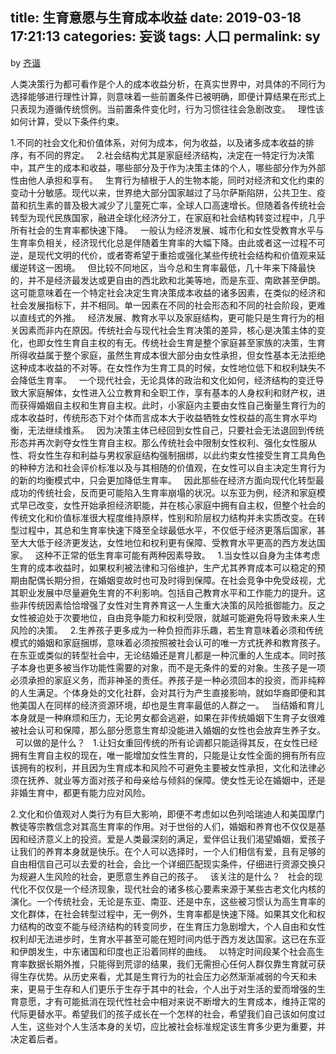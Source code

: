 title: 生育意愿与生育成本收益
date: 2019-03-18 17:21:13
categories: 妄谈
tags: 人口
permalink: sy
---
by [齐谐](http://caute.net/about/)

人类决策行为都可看作是个人的成本收益分析，在真实世界中，对具体的不同行为选择能够进行理性计算，则意味着一些前置条件已被明确，即便计算结果在形式上只表现为遵循传统惯例。当前置条件变化时，行为习惯往往会急剧改变。
 
理性该如何计算，受以下条件约束。
<!--more-->

1.不同的社会文化和价值体系，对何为成本，何为收益，以及诸多成本收益的排序，有不同的界定。
 
2.社会结构尤其是家庭经济结构，决定在一特定行为决策中，其产生的成本和收益，哪些部分及于作为决策主体的个人，哪些部分作为外部性由他人承担和享有。
 
生育行为植根于人的生物本能，同时对经济和文化约束的变动十分敏感。现代以来，世界绝大部分国家越过了马尔萨斯陷阱，公共卫生、疫苗和抗生素的普及极大减少了儿童死亡率，全球人口高速增长。但随着各传统社会转型为现代民族国家，融进全球化经济分工，在家庭和社会结构转变过程中，几乎所有社会的生育率都快速下降。
 
一般认为经济发展、城市化和女性受教育水平与生育率负相关，经济现代化总是伴随着生育率的大幅下降。由此或者这一过程不可逆，是现代文明的代价，或者寄希望于重拾或强化某些传统社会结构和价值观来延缓逆转这一困境。
 
但比较不同地区，当今总和生育率最低，几十年来下降最快的，并不是经济最发达或更自由的西北欧和北美等地，而是东亚、南欧甚至伊朗。这可能意味着在一个特定社会决定生育决策成本收益的诸多因素，在类似的经济和社会发展指标下，并不相同。单一因素在不同的社会形态和不同的社会阶段，更难以直线式的外推。
 
经济发展、教育水平以及家庭结构，更可能只是生育行为的相关因素而非内在原因。传统社会与现代社会生育决策的差异，核心是决策主体的变化，也即女性生育自主权的有无。传统社会生育是整个家庭甚至家族的决策，生育所得收益属于整个家庭，虽然生育成本很大部分由女性承担，但女性基本无法拒绝这种成本收益的不对等。在女性作为生育工具的时候，女性地位低下和权利缺失不会降低生育率。
 
一个现代社会，无论具体的政治和文化如何，经济结构的变迁导致大家庭解体，女性进入公立教育和全职工作，享有基本的人身权利和财产权，进而获得婚姻自主权和生育自主权。此时，小家庭内主要由女性自己衡量生育行为的成本收益时，传统形态下对个体而言成本大于收益牺牲女性权益的高生育水平均衡，无法继续维系。
 
因为决策主体已经回到女性自己，只要社会无法退回到传统形态并再次剥夺女性生育自主权。那么传统社会中限制女性权利、强化女性服从性、将女性生存和利益与男权家庭结构强制捆绑，以此约束女性接受生育工具角色的种种方法和社会评价标准以及与其相随的价值观，在女性可以自主决定生育行为的新的均衡模式中，只会更加降低生育率。
 
因此那些在经济方面向现代化转型最成功的传统社会，反而更可能陷入生育率崩塌的状况。以东亚为例，经济和家庭模式早已改变，女性开始承担经济职能，并在核心家庭中拥有自主权，但整个社会的传统文化和价值标准很大程度维持原样，性别和阶层权力结构并未实质改变。在转型过程中，其总和生育率快速下降至全球最低水平，不仅低于经济更落后国家，甚至大大低于经济更发达，女性地位和权利更有保障、受教育水平更高的西方发达国家。
 
这种不正常的低生育率可能有两种因素导致。
 
1.当女性以自身为主体考虑生育的成本收益时，如果权利被法律和习俗维护，生产尤其养育成本可以稳定的预期由配偶长期分担，在婚姻变故时也可及时得到保障。在社会竞争中免受歧视，尤其职业发展中尽量避免生育的不利影响。包括自己教育水平和工作能力的提升。这些非传统因素恰恰增强了女性对生育养育这一人生重大决策的风险抵御能力。反之女性被迫处于次要地位，自由竞争能力和权利受限，就越可能避免将导致未来人生风险的决策。
 
2.生养孩子更多成为一种负担而非乐趣，若生育意味着必须和传统模式的婚姻和家庭捆绑，意味着必须按照被社会认可的唯一方式抚养和教育孩子。在东亚或类似的转型社会中，无论结婚还是育儿都是一种沉重的人生成本。同时孩子本身也更多被当作功能性需要的对象，而不是无条件的爱的对象。生孩子是一项必须承担的家庭义务，而非神圣的责任。养孩子是一种必须回本的投资，而非纯粹的人生满足。个体身处的文化社群，会对其行为产生直接影响，就如华裔即便和其他美国人在同样的经济资源环境，却也是生育率最低的人群之一。
 
当结婚和育儿本身就是一种麻烦和压力，无论男女都会逃避，如果在非传统婚姻下生育子女很难被社会认可和保障，那么部分愿意生育却没能进入婚姻的女性也会放弃生养子女。
 
可以做的是什么？
 
1.让妇女重回传统的所有论调都只能适得其反，在女性已经拥有生育自主权的现在，唯一能增加女性生育的，只能是让女性全面的拥有所有应该拥有的权利，并且因为生育成本和风险不可避免主要被女性承担，文化和法律必须在抚养、就业等方面对孩子和母亲给与倾斜的保障。使女性无论在婚姻中，还是非婚生育中，都更有能力应对风险。

2.文化和价值观对人类行为有巨大影响，即便不考虑如以色列哈瑞迪人和美国摩门教徒等宗教信念对其高生育率的作用。对于世俗的人们，婚姻和养育也不仅仅是基因和经济意义上的投资。爱是人类最深刻的满足，爱伴侣让我们渴望婚姻，爱孩子让我们的养育本身就是快乐。在个人可以选择时，一个人们相信有爱，且有足够的自由相信自己可以去爱的社会，会比一个详细匹配现实条件，仔细进行资源交换只为规避人生风险的社会，更愿意生养自己的孩子。
 
该关注的是什么？
 
社会的现代化不仅仅是一个经济现象，现代社会的诸多核心要素来源于某些古老文化内核的演化。一个传统社会，无论是东亚、南亚、还是中东，这些被习惯认为高生育率的文化群体，在社会转型过程中，无一例外，生育率都是快速下降。如果其文化和权力结构的改变不能与经济结构的转变同步，在生育压力急剧增大，个人自由和女性权利却无法进步时，生育水平甚至可能在短时间内低于西方发达国家。这已在东亚和伊朗发生，中东诸国和印度也正沿着同样的曲线。
 
以特定时间段某个社会高生育率数据长期外推，只能得到荒谬的结果，我们无需担心任何人群仅靠生育就可获得生存优势。从历史来看，尤其是生育行为的社会压力必然渐渐减弱的今天和未来，更易于生存和人们更乐于生存于其中的社会，个人出于对生活的爱而增强的生育意愿，才有可能抵消在现代性社会中相对来说不断增大的生育成本，维持正常的代际更替水平。希望我们的孩子成长在一个怎样的社会，希望我们自己该如何度过人生，这些对个人生活本身的关切，应比被社会标准规定该生育多少更为重要，并决定着后者。